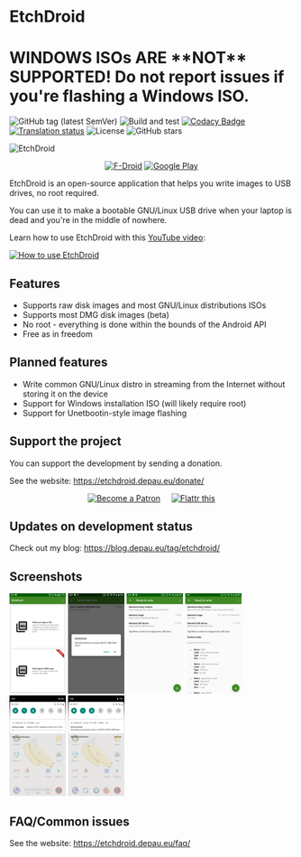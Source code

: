 # EtchDroid

# WINDOWS ISOs ARE \*\*NOT\*\* SUPPORTED! Do not report issues if you're flashing a Windows ISO.

![GitHub tag (latest SemVer)](https://img.shields.io/github/tag/EtchDroid/EtchDroid.svg?label=latest) ![Build and test](https://github.com/EtchDroid/EtchDroid/workflows/Build%20and%20test/badge.svg) [![Codacy Badge](https://api.codacy.com/project/badge/Grade/6335c20d4e214b6fb4d31c1e178ad628)](https://www.codacy.com/app/EtchDroid/EtchDroid?utm_source=github.com&amp;utm_medium=referral&amp;utm_content=EtchDroid/EtchDroid&amp;utm_campaign=Badge_Grade) [![Translation status](https://hosted.weblate.org/widgets/etchdroid/-/svg-badge.svg)](https://hosted.weblate.org/engage/etchdroid/?utm_source=widget) ![License](https://img.shields.io/github/license/EtchDroid/EtchDroid.svg) ![GitHub stars](https://img.shields.io/github/stars/EtchDroid/EtchDroid.svg?style=social) 

![EtchDroid](https://etchdroid.depau.eu/assets/img/playstore_banner.png)

<p align="center">
<a href="https://f-droid.org/packages/eu.depau.etchdroid/" rel="noopener"><img src="https://etchdroid.depau.eu/assets/img/get-from-fdroid-small.png" alt="F-Droid"></a> <a href="https://play.google.com/store/apps/details?id=eu.depau.etchdroid" rel="noopener"><img src="https://etchdroid.depau.eu/assets/img/get-from-googleplay-small.png" alt="Google Play"></a>
</p>


EtchDroid is an open-source application that helps you write images to USB drives, no root required.

You can use it to make a bootable GNU/Linux USB drive when your laptop is dead and you're in the middle of nowhere.

Learn how to use EtchDroid with this [YouTube video](https://www.youtube.com/watch?v=6gM5SoNO0Fc):

[![How to use EtchDroid](https://img.youtube.com/vi/6gM5SoNO0Fc/0.jpg)](https://www.youtube.com/watch?v=6gM5SoNO0Fc)

## Features
- Supports raw disk images and most GNU/Linux distributions ISOs
- Supports most DMG disk images (beta)
- No root - everything is done within the bounds of the Android API
- Free as in freedom

## Planned features
- Write common GNU/Linux distro in streaming from the Internet without storing it on the device
- Support for Windows installation ISO (will likely require root)
- Support for Unetbootin-style image flashing

## Support the project

You can support the development by sending a donation.

See the website: https://etchdroid.depau.eu/donate/

<p align="center">
<a href="https://www.patreon.com/depau" rel="_noopener" target="_blank"><img alt="Become a Patron" src="https://etchdroid.depau.eu/assets/img/become_a_patron_button.png"/></a> &nbsp;&nbsp;&nbsp; <a href="https://flattr.com/@Depau" rel="_noopener" target="_blank"><img alt="Flattr this" src="https://api.flattr.com/button/flattr-badge-large.png"/></a>
  </p>

## Updates on development status
Check out my blog: https://blog.depau.eu/tag/etchdroid/

## Screenshots

<!-- Exact dimensions are specified to avoid the images jumping as they load -->
<!-- The "force inline" comment ensures the images stay inline, the fact that it's needed might be a GFM bug -->
<img src="metadata/en-US/images/phoneScreenshots/0.png" width="100" height="178"> <!-- Force inline -->
<img src="metadata/en-US/images/phoneScreenshots/2.png" width="100" height="178"> <!-- Force inline -->
<img src="metadata/en-US/images/phoneScreenshots/3.png" width="100" height="178"> <!-- Force inline -->
<img src="metadata/en-US/images/phoneScreenshots/4.png" width="100" height="178"> <!-- Force inline -->
<img src="metadata/en-US/images/phoneScreenshots/5.png" width="100" height="178"> <!-- Force inline -->
<img src="metadata/en-US/images/phoneScreenshots/6.png" width="100" height="178"> <!-- Force inline -->

## FAQ/Common issues

See the website: https://etchdroid.depau.eu/faq/

